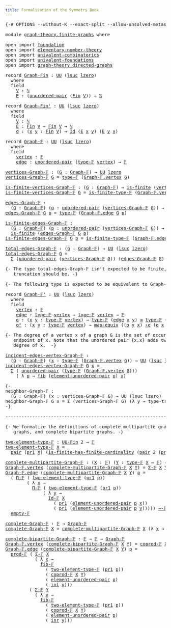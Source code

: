 ```yaml
---
title: Formalisation of the Symmetry Book
---
```


<pre class="Agda"><a id="60" class="Symbol">{-#</a> <a id="64" class="Keyword">OPTIONS</a> <a id="72" class="Pragma">--without-K</a> <a id="84" class="Pragma">--exact-split</a> <a id="98" class="Pragma">--allow-unsolved-metas</a> <a id="121" class="Symbol">#-}</a>

<a id="126" class="Keyword">module</a> <a id="133" href="graph-theory.finite-graphs.html" class="Module">graph-theory.finite-graphs</a> <a id="160" class="Keyword">where</a>

<a id="167" class="Keyword">open</a> <a id="172" class="Keyword">import</a> <a id="179" href="foundation.html" class="Module">foundation</a>
<a id="190" class="Keyword">open</a> <a id="195" class="Keyword">import</a> <a id="202" href="elementary-number-theory.html" class="Module">elementary-number-theory</a>
<a id="227" class="Keyword">open</a> <a id="232" class="Keyword">import</a> <a id="239" href="univalent-combinatorics.html" class="Module">univalent-combinatorics</a>
<a id="263" class="Keyword">open</a> <a id="268" class="Keyword">import</a> <a id="275" href="univalent-foundations.html" class="Module">univalent-foundations</a>
<a id="297" class="Keyword">open</a> <a id="302" class="Keyword">import</a> <a id="309" href="graph-theory.directed-graphs.html" class="Module">graph-theory.directed-graphs</a>

<a id="339" class="Keyword">record</a> <a id="Graph-Fin"></a><a id="346" href="graph-theory.finite-graphs.html#346" class="Record">Graph-Fin</a> <a id="356" class="Symbol">:</a> <a id="358" href="Agda.Primitive.html#326" class="Primitive">UU</a> <a id="361" class="Symbol">(</a><a id="362" href="Agda.Primitive.html#780" class="Primitive">lsuc</a> <a id="367" href="Agda.Primitive.html#764" class="Primitive">lzero</a><a id="372" class="Symbol">)</a>
  <a id="376" class="Keyword">where</a>
  <a id="384" class="Keyword">field</a>
    <a id="Graph-Fin.V"></a><a id="394" href="graph-theory.finite-graphs.html#394" class="Field">V</a> <a id="396" class="Symbol">:</a> <a id="398" href="elementary-number-theory.natural-numbers.html#1438" class="Datatype">ℕ</a>
    <a id="Graph-Fin.E"></a><a id="404" href="graph-theory.finite-graphs.html#404" class="Field">E</a> <a id="406" class="Symbol">:</a> <a id="408" class="Symbol">(</a><a id="409" href="foundation.unordered-pairs.html#2178" class="Function">unordered-pair</a> <a id="424" class="Symbol">(</a><a id="425" href="univalent-combinatorics.standard-finite-types.html#1975" class="Function">Fin</a> <a id="429" href="graph-theory.finite-graphs.html#394" class="Field">V</a><a id="430" class="Symbol">))</a> <a id="433" class="Symbol">→</a> <a id="435" href="elementary-number-theory.natural-numbers.html#1438" class="Datatype">ℕ</a>

<a id="438" class="Keyword">record</a> <a id="Graph-Fin&#39;"></a><a id="445" href="graph-theory.finite-graphs.html#445" class="Record">Graph-Fin&#39;</a> <a id="456" class="Symbol">:</a> <a id="458" href="Agda.Primitive.html#326" class="Primitive">UU</a> <a id="461" class="Symbol">(</a><a id="462" href="Agda.Primitive.html#780" class="Primitive">lsuc</a> <a id="467" href="Agda.Primitive.html#764" class="Primitive">lzero</a><a id="472" class="Symbol">)</a>
  <a id="476" class="Keyword">where</a>
  <a id="484" class="Keyword">field</a>
    <a id="Graph-Fin&#39;.V"></a><a id="494" href="graph-theory.finite-graphs.html#494" class="Field">V</a> <a id="496" class="Symbol">:</a> <a id="498" href="elementary-number-theory.natural-numbers.html#1438" class="Datatype">ℕ</a>
    <a id="Graph-Fin&#39;.E"></a><a id="504" href="graph-theory.finite-graphs.html#504" class="Field">E</a> <a id="506" class="Symbol">:</a> <a id="508" href="univalent-combinatorics.standard-finite-types.html#1975" class="Function">Fin</a> <a id="512" href="graph-theory.finite-graphs.html#494" class="Field">V</a> <a id="514" class="Symbol">→</a> <a id="516" href="univalent-combinatorics.standard-finite-types.html#1975" class="Function">Fin</a> <a id="520" href="graph-theory.finite-graphs.html#494" class="Field">V</a> <a id="522" class="Symbol">→</a> <a id="524" href="elementary-number-theory.natural-numbers.html#1438" class="Datatype">ℕ</a>
    <a id="Graph-Fin&#39;.σ"></a><a id="530" href="graph-theory.finite-graphs.html#530" class="Field">σ</a> <a id="532" class="Symbol">:</a> <a id="534" class="Symbol">(</a><a id="535" href="graph-theory.finite-graphs.html#535" class="Bound">x</a> <a id="537" href="graph-theory.finite-graphs.html#537" class="Bound">y</a> <a id="539" class="Symbol">:</a> <a id="541" href="univalent-combinatorics.standard-finite-types.html#1975" class="Function">Fin</a> <a id="545" href="graph-theory.finite-graphs.html#494" class="Field">V</a><a id="546" class="Symbol">)</a> <a id="548" class="Symbol">→</a> <a id="550" href="foundation-core.identity-types.html#641" class="Datatype">Id</a> <a id="553" class="Symbol">(</a><a id="554" href="graph-theory.finite-graphs.html#504" class="Field">E</a> <a id="556" href="graph-theory.finite-graphs.html#535" class="Bound">x</a> <a id="558" href="graph-theory.finite-graphs.html#537" class="Bound">y</a><a id="559" class="Symbol">)</a> <a id="561" class="Symbol">(</a><a id="562" href="graph-theory.finite-graphs.html#504" class="Field">E</a> <a id="564" href="graph-theory.finite-graphs.html#537" class="Bound">y</a> <a id="566" href="graph-theory.finite-graphs.html#535" class="Bound">x</a><a id="567" class="Symbol">)</a>

<a id="570" class="Keyword">record</a> <a id="Graph-𝔽"></a><a id="577" href="graph-theory.finite-graphs.html#577" class="Record">Graph-𝔽</a> <a id="585" class="Symbol">:</a> <a id="587" href="Agda.Primitive.html#326" class="Primitive">UU</a> <a id="590" class="Symbol">(</a><a id="591" href="Agda.Primitive.html#780" class="Primitive">lsuc</a> <a id="596" href="Agda.Primitive.html#764" class="Primitive">lzero</a><a id="601" class="Symbol">)</a>
  <a id="605" class="Keyword">where</a>
  <a id="613" class="Keyword">field</a>
    <a id="Graph-𝔽.vertex"></a><a id="623" href="graph-theory.finite-graphs.html#623" class="Field">vertex</a> <a id="630" class="Symbol">:</a> <a id="632" href="univalent-combinatorics.finite-types.html#4081" class="Function">𝔽</a>
    <a id="Graph-𝔽.edge"></a><a id="638" href="graph-theory.finite-graphs.html#638" class="Field">edge</a> <a id="643" class="Symbol">:</a> <a id="645" href="foundation.unordered-pairs.html#2178" class="Function">unordered-pair</a> <a id="660" class="Symbol">(</a><a id="661" href="univalent-combinatorics.finite-types.html#4129" class="Function">type-𝔽</a> <a id="668" href="graph-theory.finite-graphs.html#623" class="Field">vertex</a><a id="674" class="Symbol">)</a> <a id="676" class="Symbol">→</a> <a id="678" href="univalent-combinatorics.finite-types.html#4081" class="Function">𝔽</a>

<a id="vertices-Graph-𝔽"></a><a id="681" href="graph-theory.finite-graphs.html#681" class="Function">vertices-Graph-𝔽</a> <a id="698" class="Symbol">:</a> <a id="700" class="Symbol">(</a><a id="701" href="graph-theory.finite-graphs.html#701" class="Bound">G</a> <a id="703" class="Symbol">:</a> <a id="705" href="graph-theory.finite-graphs.html#577" class="Record">Graph-𝔽</a><a id="712" class="Symbol">)</a> <a id="714" class="Symbol">→</a> <a id="716" href="Agda.Primitive.html#326" class="Primitive">UU</a> <a id="719" href="Agda.Primitive.html#764" class="Primitive">lzero</a>
<a id="725" href="graph-theory.finite-graphs.html#681" class="Function">vertices-Graph-𝔽</a> <a id="742" href="graph-theory.finite-graphs.html#742" class="Bound">G</a> <a id="744" class="Symbol">=</a> <a id="746" href="univalent-combinatorics.finite-types.html#4129" class="Function">type-𝔽</a> <a id="753" class="Symbol">(</a><a id="754" href="graph-theory.finite-graphs.html#623" class="Field">Graph-𝔽.vertex</a> <a id="769" href="graph-theory.finite-graphs.html#742" class="Bound">G</a><a id="770" class="Symbol">)</a>

<a id="is-finite-vertices-Graph-𝔽"></a><a id="773" href="graph-theory.finite-graphs.html#773" class="Function">is-finite-vertices-Graph-𝔽</a> <a id="800" class="Symbol">:</a> <a id="802" class="Symbol">(</a><a id="803" href="graph-theory.finite-graphs.html#803" class="Bound">G</a> <a id="805" class="Symbol">:</a> <a id="807" href="graph-theory.finite-graphs.html#577" class="Record">Graph-𝔽</a><a id="814" class="Symbol">)</a> <a id="816" class="Symbol">→</a> <a id="818" href="univalent-combinatorics.finite-types.html#3736" class="Function">is-finite</a> <a id="828" class="Symbol">(</a><a id="829" href="graph-theory.finite-graphs.html#681" class="Function">vertices-Graph-𝔽</a> <a id="846" href="graph-theory.finite-graphs.html#803" class="Bound">G</a><a id="847" class="Symbol">)</a>
<a id="849" href="graph-theory.finite-graphs.html#773" class="Function">is-finite-vertices-Graph-𝔽</a> <a id="876" href="graph-theory.finite-graphs.html#876" class="Bound">G</a> <a id="878" class="Symbol">=</a> <a id="880" href="univalent-combinatorics.finite-types.html#4180" class="Function">is-finite-type-𝔽</a> <a id="897" class="Symbol">(</a><a id="898" href="graph-theory.finite-graphs.html#623" class="Field">Graph-𝔽.vertex</a> <a id="913" href="graph-theory.finite-graphs.html#876" class="Bound">G</a><a id="914" class="Symbol">)</a>

<a id="edges-Graph-𝔽"></a><a id="917" href="graph-theory.finite-graphs.html#917" class="Function">edges-Graph-𝔽</a> <a id="931" class="Symbol">:</a>
  <a id="935" class="Symbol">(</a><a id="936" href="graph-theory.finite-graphs.html#936" class="Bound">G</a> <a id="938" class="Symbol">:</a> <a id="940" href="graph-theory.finite-graphs.html#577" class="Record">Graph-𝔽</a><a id="947" class="Symbol">)</a> <a id="949" class="Symbol">(</a><a id="950" href="graph-theory.finite-graphs.html#950" class="Bound">p</a> <a id="952" class="Symbol">:</a> <a id="954" href="foundation.unordered-pairs.html#2178" class="Function">unordered-pair</a> <a id="969" class="Symbol">(</a><a id="970" href="graph-theory.finite-graphs.html#681" class="Function">vertices-Graph-𝔽</a> <a id="987" href="graph-theory.finite-graphs.html#936" class="Bound">G</a><a id="988" class="Symbol">))</a> <a id="991" class="Symbol">→</a> <a id="993" href="Agda.Primitive.html#326" class="Primitive">UU</a> <a id="996" href="Agda.Primitive.html#764" class="Primitive">lzero</a>
<a id="1002" href="graph-theory.finite-graphs.html#917" class="Function">edges-Graph-𝔽</a> <a id="1016" href="graph-theory.finite-graphs.html#1016" class="Bound">G</a> <a id="1018" href="graph-theory.finite-graphs.html#1018" class="Bound">p</a> <a id="1020" class="Symbol">=</a> <a id="1022" href="univalent-combinatorics.finite-types.html#4129" class="Function">type-𝔽</a> <a id="1029" class="Symbol">(</a><a id="1030" href="graph-theory.finite-graphs.html#638" class="Field">Graph-𝔽.edge</a> <a id="1043" href="graph-theory.finite-graphs.html#1016" class="Bound">G</a> <a id="1045" href="graph-theory.finite-graphs.html#1018" class="Bound">p</a><a id="1046" class="Symbol">)</a>

<a id="is-finite-edges-Graph-𝔽"></a><a id="1049" href="graph-theory.finite-graphs.html#1049" class="Function">is-finite-edges-Graph-𝔽</a> <a id="1073" class="Symbol">:</a>
  <a id="1077" class="Symbol">(</a><a id="1078" href="graph-theory.finite-graphs.html#1078" class="Bound">G</a> <a id="1080" class="Symbol">:</a> <a id="1082" href="graph-theory.finite-graphs.html#577" class="Record">Graph-𝔽</a><a id="1089" class="Symbol">)</a> <a id="1091" class="Symbol">(</a><a id="1092" href="graph-theory.finite-graphs.html#1092" class="Bound">p</a> <a id="1094" class="Symbol">:</a> <a id="1096" href="foundation.unordered-pairs.html#2178" class="Function">unordered-pair</a> <a id="1111" class="Symbol">(</a><a id="1112" href="graph-theory.finite-graphs.html#681" class="Function">vertices-Graph-𝔽</a> <a id="1129" href="graph-theory.finite-graphs.html#1078" class="Bound">G</a><a id="1130" class="Symbol">))</a> <a id="1133" class="Symbol">→</a>
  <a id="1137" href="univalent-combinatorics.finite-types.html#3736" class="Function">is-finite</a> <a id="1147" class="Symbol">(</a><a id="1148" href="graph-theory.finite-graphs.html#917" class="Function">edges-Graph-𝔽</a> <a id="1162" href="graph-theory.finite-graphs.html#1078" class="Bound">G</a> <a id="1164" href="graph-theory.finite-graphs.html#1092" class="Bound">p</a><a id="1165" class="Symbol">)</a>
<a id="1167" href="graph-theory.finite-graphs.html#1049" class="Function">is-finite-edges-Graph-𝔽</a> <a id="1191" href="graph-theory.finite-graphs.html#1191" class="Bound">G</a> <a id="1193" href="graph-theory.finite-graphs.html#1193" class="Bound">p</a> <a id="1195" class="Symbol">=</a> <a id="1197" href="univalent-combinatorics.finite-types.html#4180" class="Function">is-finite-type-𝔽</a> <a id="1214" class="Symbol">(</a><a id="1215" href="graph-theory.finite-graphs.html#638" class="Field">Graph-𝔽.edge</a> <a id="1228" href="graph-theory.finite-graphs.html#1191" class="Bound">G</a> <a id="1230" href="graph-theory.finite-graphs.html#1193" class="Bound">p</a><a id="1231" class="Symbol">)</a>

<a id="total-edges-Graph-𝔽"></a><a id="1234" href="graph-theory.finite-graphs.html#1234" class="Function">total-edges-Graph-𝔽</a> <a id="1254" class="Symbol">:</a> <a id="1256" class="Symbol">(</a><a id="1257" href="graph-theory.finite-graphs.html#1257" class="Bound">G</a> <a id="1259" class="Symbol">:</a> <a id="1261" href="graph-theory.finite-graphs.html#577" class="Record">Graph-𝔽</a><a id="1268" class="Symbol">)</a> <a id="1270" class="Symbol">→</a> <a id="1272" href="Agda.Primitive.html#326" class="Primitive">UU</a> <a id="1275" class="Symbol">(</a><a id="1276" href="Agda.Primitive.html#780" class="Primitive">lsuc</a> <a id="1281" href="Agda.Primitive.html#764" class="Primitive">lzero</a><a id="1286" class="Symbol">)</a>
<a id="1288" href="graph-theory.finite-graphs.html#1234" class="Function">total-edges-Graph-𝔽</a> <a id="1308" href="graph-theory.finite-graphs.html#1308" class="Bound">G</a> <a id="1310" class="Symbol">=</a>
  <a id="1314" href="foundation-core.dependent-pair-types.html#502" class="Record">Σ</a> <a id="1316" class="Symbol">(</a><a id="1317" href="foundation.unordered-pairs.html#2178" class="Function">unordered-pair</a> <a id="1332" class="Symbol">(</a><a id="1333" href="graph-theory.finite-graphs.html#681" class="Function">vertices-Graph-𝔽</a> <a id="1350" href="graph-theory.finite-graphs.html#1308" class="Bound">G</a><a id="1351" class="Symbol">))</a> <a id="1354" class="Symbol">(</a><a id="1355" href="graph-theory.finite-graphs.html#917" class="Function">edges-Graph-𝔽</a> <a id="1369" href="graph-theory.finite-graphs.html#1308" class="Bound">G</a><a id="1370" class="Symbol">)</a>

<a id="1373" class="Comment">{- The type total-edges-Graph-𝔽 isn&#39;t expected to be finite, but its set
   truncation should be. -}</a>

<a id="1475" class="Comment">{- The following type is expected to be equivalent to Graph-𝔽 -}</a>

<a id="1541" class="Keyword">record</a> <a id="Graph-𝔽&#39;"></a><a id="1548" href="graph-theory.finite-graphs.html#1548" class="Record">Graph-𝔽&#39;</a> <a id="1557" class="Symbol">:</a> <a id="1559" href="Agda.Primitive.html#326" class="Primitive">UU</a> <a id="1562" class="Symbol">(</a><a id="1563" href="Agda.Primitive.html#780" class="Primitive">lsuc</a> <a id="1568" href="Agda.Primitive.html#764" class="Primitive">lzero</a><a id="1573" class="Symbol">)</a>
  <a id="1577" class="Keyword">where</a>
  <a id="1585" class="Keyword">field</a>
    <a id="Graph-𝔽&#39;.vertex"></a><a id="1595" href="graph-theory.finite-graphs.html#1595" class="Field">vertex</a> <a id="1602" class="Symbol">:</a> <a id="1604" href="univalent-combinatorics.finite-types.html#4081" class="Function">𝔽</a>
    <a id="Graph-𝔽&#39;.edge"></a><a id="1610" href="graph-theory.finite-graphs.html#1610" class="Field">edge</a> <a id="1615" class="Symbol">:</a> <a id="1617" href="univalent-combinatorics.finite-types.html#4129" class="Function">type-𝔽</a> <a id="1624" href="graph-theory.finite-graphs.html#1595" class="Field">vertex</a> <a id="1631" class="Symbol">→</a> <a id="1633" href="univalent-combinatorics.finite-types.html#4129" class="Function">type-𝔽</a> <a id="1640" href="graph-theory.finite-graphs.html#1595" class="Field">vertex</a> <a id="1647" class="Symbol">→</a> <a id="1649" href="univalent-combinatorics.finite-types.html#4081" class="Function">𝔽</a>
    <a id="Graph-𝔽&#39;.σ"></a><a id="1655" href="graph-theory.finite-graphs.html#1655" class="Field">σ</a> <a id="1657" class="Symbol">:</a> <a id="1659" class="Symbol">(</a><a id="1660" href="graph-theory.finite-graphs.html#1660" class="Bound">x</a> <a id="1662" href="graph-theory.finite-graphs.html#1662" class="Bound">y</a> <a id="1664" class="Symbol">:</a> <a id="1666" href="univalent-combinatorics.finite-types.html#4129" class="Function">type-𝔽</a> <a id="1673" href="graph-theory.finite-graphs.html#1595" class="Field">vertex</a><a id="1679" class="Symbol">)</a> <a id="1681" class="Symbol">→</a> <a id="1683" href="univalent-combinatorics.finite-types.html#4129" class="Function">type-𝔽</a> <a id="1690" class="Symbol">(</a><a id="1691" href="graph-theory.finite-graphs.html#1610" class="Field">edge</a> <a id="1696" href="graph-theory.finite-graphs.html#1660" class="Bound">x</a> <a id="1698" href="graph-theory.finite-graphs.html#1662" class="Bound">y</a><a id="1699" class="Symbol">)</a> <a id="1701" href="foundation-core.equivalences.html#1607" class="Function Operator">≃</a> <a id="1703" href="univalent-combinatorics.finite-types.html#4129" class="Function">type-𝔽</a> <a id="1710" class="Symbol">(</a><a id="1711" href="graph-theory.finite-graphs.html#1610" class="Field">edge</a> <a id="1716" href="graph-theory.finite-graphs.html#1662" class="Bound">y</a> <a id="1718" href="graph-theory.finite-graphs.html#1660" class="Bound">x</a><a id="1719" class="Symbol">)</a>
    <a id="Graph-𝔽&#39;.σ²"></a><a id="1725" href="graph-theory.finite-graphs.html#1725" class="Field">σ²</a> <a id="1728" class="Symbol">:</a> <a id="1730" class="Symbol">(</a><a id="1731" href="graph-theory.finite-graphs.html#1731" class="Bound">x</a> <a id="1733" href="graph-theory.finite-graphs.html#1733" class="Bound">y</a> <a id="1735" class="Symbol">:</a> <a id="1737" href="univalent-combinatorics.finite-types.html#4129" class="Function">type-𝔽</a> <a id="1744" href="graph-theory.finite-graphs.html#1595" class="Field">vertex</a><a id="1750" class="Symbol">)</a> <a id="1752" class="Symbol">→</a> <a id="1754" href="foundation-core.equivalences.html#1807" class="Function">map-equiv</a> <a id="1764" class="Symbol">((</a><a id="1766" href="graph-theory.finite-graphs.html#1655" class="Field">σ</a> <a id="1768" href="graph-theory.finite-graphs.html#1733" class="Bound">y</a> <a id="1770" href="graph-theory.finite-graphs.html#1731" class="Bound">x</a><a id="1771" class="Symbol">)</a> <a id="1773" href="foundation-core.equivalences.html#7843" class="Function Operator">∘e</a> <a id="1776" class="Symbol">(</a><a id="1777" href="graph-theory.finite-graphs.html#1655" class="Field">σ</a> <a id="1779" href="graph-theory.finite-graphs.html#1731" class="Bound">x</a> <a id="1781" href="graph-theory.finite-graphs.html#1733" class="Bound">y</a><a id="1782" class="Symbol">))</a> <a id="1785" href="foundation-core.homotopies.html#467" class="Function Operator">~</a> <a id="1787" href="foundation-core.functions.html#309" class="Function">id</a>
  
<a id="1793" class="Comment">{- The degree of a vertex x of a graph G is the set of occurences of x as an
   endpoint of x. Note that the unordered pair {x,x} adds two elements to the 
   degree of x.  -}</a>

<a id="incident-edges-vertex-Graph-𝔽"></a><a id="1970" href="graph-theory.finite-graphs.html#1970" class="Function">incident-edges-vertex-Graph-𝔽</a> <a id="2000" class="Symbol">:</a>
  <a id="2004" class="Symbol">(</a><a id="2005" href="graph-theory.finite-graphs.html#2005" class="Bound">G</a> <a id="2007" class="Symbol">:</a> <a id="2009" href="graph-theory.finite-graphs.html#577" class="Record">Graph-𝔽</a><a id="2016" class="Symbol">)</a> <a id="2018" class="Symbol">(</a><a id="2019" href="graph-theory.finite-graphs.html#2019" class="Bound">x</a> <a id="2021" class="Symbol">:</a> <a id="2023" href="univalent-combinatorics.finite-types.html#4129" class="Function">type-𝔽</a> <a id="2030" class="Symbol">(</a><a id="2031" href="graph-theory.finite-graphs.html#623" class="Field">Graph-𝔽.vertex</a> <a id="2046" href="graph-theory.finite-graphs.html#2005" class="Bound">G</a><a id="2047" class="Symbol">))</a> <a id="2050" class="Symbol">→</a> <a id="2052" href="Agda.Primitive.html#326" class="Primitive">UU</a> <a id="2055" class="Symbol">(</a><a id="2056" href="Agda.Primitive.html#780" class="Primitive">lsuc</a> <a id="2061" href="Agda.Primitive.html#764" class="Primitive">lzero</a><a id="2066" class="Symbol">)</a>
<a id="2068" href="graph-theory.finite-graphs.html#1970" class="Function">incident-edges-vertex-Graph-𝔽</a> <a id="2098" href="graph-theory.finite-graphs.html#2098" class="Bound">G</a> <a id="2100" href="graph-theory.finite-graphs.html#2100" class="Bound">x</a> <a id="2102" class="Symbol">=</a>
  <a id="2106" href="foundation-core.dependent-pair-types.html#502" class="Record">Σ</a> <a id="2108" class="Symbol">(</a> <a id="2110" href="foundation.unordered-pairs.html#2178" class="Function">unordered-pair</a> <a id="2125" class="Symbol">(</a><a id="2126" href="univalent-combinatorics.finite-types.html#4129" class="Function">type-𝔽</a> <a id="2133" class="Symbol">(</a><a id="2134" href="graph-theory.finite-graphs.html#623" class="Field">Graph-𝔽.vertex</a> <a id="2149" href="graph-theory.finite-graphs.html#2098" class="Bound">G</a><a id="2150" class="Symbol">)))</a>
    <a id="2158" class="Symbol">(</a> <a id="2160" class="Symbol">λ</a> <a id="2162" href="graph-theory.finite-graphs.html#2162" class="Bound">p</a> <a id="2164" class="Symbol">→</a> <a id="2166" href="foundation-core.fibers-of-maps.html#928" class="Function">fib</a> <a id="2170" class="Symbol">(</a><a id="2171" href="foundation.unordered-pairs.html#3187" class="Function">element-unordered-pair</a> <a id="2194" href="graph-theory.finite-graphs.html#2162" class="Bound">p</a><a id="2195" class="Symbol">)</a> <a id="2197" href="graph-theory.finite-graphs.html#2100" class="Bound">x</a><a id="2198" class="Symbol">)</a>

<a id="2201" class="Comment">{-
neighbor-Graph-𝔽 :
  (G : Graph-𝔽) (x : vertices-Graph-𝔽 G) → UU (lsuc lzero)
neighbor-Graph-𝔽 G x = Σ (vertices-Graph-𝔽 G) (λ y → type-trunc-Prop {!!})
-}</a>

<a id="2361" class="Comment">--------------------------------------------------------------------------------</a>

<a id="2443" class="Comment">{- We formalize the definitions of complete multipartite graphs, complete
   graphs, and complete bipartite graphs. -}</a>

<a id="two-element-type-𝔽"></a><a id="2563" href="graph-theory.finite-graphs.html#2563" class="Function">two-element-type-𝔽</a> <a id="2582" class="Symbol">:</a> <a id="2584" href="univalent-combinatorics.finite-types.html#4826" class="Function">UU-Fin</a> <a id="2591" class="Number">2</a> <a id="2593" class="Symbol">→</a> <a id="2595" href="univalent-combinatorics.finite-types.html#4081" class="Function">𝔽</a>
<a id="2597" href="graph-theory.finite-graphs.html#2563" class="Function">two-element-type-𝔽</a> <a id="2616" href="graph-theory.finite-graphs.html#2616" class="Bound">X</a> <a id="2618" class="Symbol">=</a>
  <a id="2622" href="foundation-core.dependent-pair-types.html#575" class="InductiveConstructor">pair</a> <a id="2627" class="Symbol">(</a><a id="2628" href="foundation-core.dependent-pair-types.html#592" class="Field">pr1</a> <a id="2632" href="graph-theory.finite-graphs.html#2616" class="Bound">X</a><a id="2633" class="Symbol">)</a> <a id="2635" class="Symbol">(</a><a id="2636" href="univalent-combinatorics.finite-types.html#9867" class="Function">is-finite-has-finite-cardinality</a> <a id="2669" class="Symbol">(</a><a id="2670" href="foundation-core.dependent-pair-types.html#575" class="InductiveConstructor">pair</a> <a id="2675" class="Number">2</a> <a id="2677" class="Symbol">(</a><a id="2678" href="foundation-core.dependent-pair-types.html#604" class="Field">pr2</a> <a id="2682" href="graph-theory.finite-graphs.html#2616" class="Bound">X</a><a id="2683" class="Symbol">)))</a>

<a id="complete-multipartite-Graph-𝔽"></a><a id="2688" href="graph-theory.finite-graphs.html#2688" class="Function">complete-multipartite-Graph-𝔽</a> <a id="2718" class="Symbol">:</a> <a id="2720" class="Symbol">(</a><a id="2721" href="graph-theory.finite-graphs.html#2721" class="Bound">X</a> <a id="2723" class="Symbol">:</a> <a id="2725" href="univalent-combinatorics.finite-types.html#4081" class="Function">𝔽</a><a id="2726" class="Symbol">)</a> <a id="2728" class="Symbol">(</a><a id="2729" href="graph-theory.finite-graphs.html#2729" class="Bound">Y</a> <a id="2731" class="Symbol">:</a> <a id="2733" href="univalent-combinatorics.finite-types.html#4129" class="Function">type-𝔽</a> <a id="2740" href="graph-theory.finite-graphs.html#2721" class="Bound">X</a> <a id="2742" class="Symbol">→</a> <a id="2744" href="univalent-combinatorics.finite-types.html#4081" class="Function">𝔽</a><a id="2745" class="Symbol">)</a> <a id="2747" class="Symbol">→</a> <a id="2749" href="graph-theory.finite-graphs.html#577" class="Record">Graph-𝔽</a>
<a id="2757" href="graph-theory.finite-graphs.html#623" class="Field">Graph-𝔽.vertex</a> <a id="2772" class="Symbol">(</a><a id="2773" href="graph-theory.finite-graphs.html#2688" class="Function">complete-multipartite-Graph-𝔽</a> <a id="2803" href="graph-theory.finite-graphs.html#2803" class="Bound">X</a> <a id="2805" href="graph-theory.finite-graphs.html#2805" class="Bound">Y</a><a id="2806" class="Symbol">)</a> <a id="2808" class="Symbol">=</a> <a id="2810" href="univalent-combinatorics.dependent-sum-finite-types.html#2947" class="Function">Σ-𝔽</a> <a id="2814" href="graph-theory.finite-graphs.html#2803" class="Bound">X</a> <a id="2816" href="graph-theory.finite-graphs.html#2805" class="Bound">Y</a>
<a id="2818" href="graph-theory.finite-graphs.html#638" class="Field">Graph-𝔽.edge</a> <a id="2831" class="Symbol">(</a><a id="2832" href="graph-theory.finite-graphs.html#2688" class="Function">complete-multipartite-Graph-𝔽</a> <a id="2862" href="graph-theory.finite-graphs.html#2862" class="Bound">X</a> <a id="2864" href="graph-theory.finite-graphs.html#2864" class="Bound">Y</a><a id="2865" class="Symbol">)</a> <a id="2867" href="graph-theory.finite-graphs.html#2867" class="Bound">p</a> <a id="2869" class="Symbol">=</a>
  <a id="2873" class="Symbol">(</a> <a id="2875" href="univalent-combinatorics.dependent-product-finite-types.html#1138" class="Function">Π-𝔽</a> <a id="2879" class="Symbol">(</a> <a id="2881" href="graph-theory.finite-graphs.html#2563" class="Function">two-element-type-𝔽</a> <a id="2900" class="Symbol">(</a><a id="2901" href="foundation-core.dependent-pair-types.html#592" class="Field">pr1</a> <a id="2905" href="graph-theory.finite-graphs.html#2867" class="Bound">p</a><a id="2906" class="Symbol">))</a>
        <a id="2917" class="Symbol">(</a> <a id="2919" class="Symbol">λ</a> <a id="2921" href="graph-theory.finite-graphs.html#2921" class="Bound">x</a> <a id="2923" class="Symbol">→</a>
          <a id="2935" href="univalent-combinatorics.dependent-product-finite-types.html#1138" class="Function">Π-𝔽</a> <a id="2939" class="Symbol">(</a> <a id="2941" href="graph-theory.finite-graphs.html#2563" class="Function">two-element-type-𝔽</a> <a id="2960" class="Symbol">(</a><a id="2961" href="foundation-core.dependent-pair-types.html#592" class="Field">pr1</a> <a id="2965" href="graph-theory.finite-graphs.html#2867" class="Bound">p</a><a id="2966" class="Symbol">))</a>
              <a id="2983" class="Symbol">(</a> <a id="2985" class="Symbol">λ</a> <a id="2987" href="graph-theory.finite-graphs.html#2987" class="Bound">y</a> <a id="2989" class="Symbol">→</a>
                <a id="3007" href="univalent-combinatorics.equality-finite-types.html#2674" class="Function">Id-𝔽</a> <a id="3012" href="graph-theory.finite-graphs.html#2862" class="Bound">X</a>
                  <a id="3032" class="Symbol">(</a> <a id="3034" href="foundation-core.dependent-pair-types.html#592" class="Field">pr1</a> <a id="3038" class="Symbol">(</a><a id="3039" href="foundation.unordered-pairs.html#3187" class="Function">element-unordered-pair</a> <a id="3062" href="graph-theory.finite-graphs.html#2867" class="Bound">p</a> <a id="3064" href="graph-theory.finite-graphs.html#2921" class="Bound">x</a><a id="3065" class="Symbol">))</a>
                  <a id="3086" class="Symbol">(</a> <a id="3088" href="foundation-core.dependent-pair-types.html#592" class="Field">pr1</a> <a id="3092" class="Symbol">(</a><a id="3093" href="foundation.unordered-pairs.html#3187" class="Function">element-unordered-pair</a> <a id="3116" href="graph-theory.finite-graphs.html#2867" class="Bound">p</a> <a id="3118" href="graph-theory.finite-graphs.html#2987" class="Bound">y</a><a id="3119" class="Symbol">)))))</a> <a id="3125" href="univalent-combinatorics.finite-function-types.html#996" class="Function Operator">→-𝔽</a>
  <a id="3131" href="univalent-combinatorics.finite-types.html#5216" class="Function">empty-𝔽</a>

<a id="complete-Graph-𝔽"></a><a id="3140" href="graph-theory.finite-graphs.html#3140" class="Function">complete-Graph-𝔽</a> <a id="3157" class="Symbol">:</a> <a id="3159" href="univalent-combinatorics.finite-types.html#4081" class="Function">𝔽</a> <a id="3161" class="Symbol">→</a> <a id="3163" href="graph-theory.finite-graphs.html#577" class="Record">Graph-𝔽</a>
<a id="3171" href="graph-theory.finite-graphs.html#3140" class="Function">complete-Graph-𝔽</a> <a id="3188" href="graph-theory.finite-graphs.html#3188" class="Bound">X</a> <a id="3190" class="Symbol">=</a> <a id="3192" href="graph-theory.finite-graphs.html#2688" class="Function">complete-multipartite-Graph-𝔽</a> <a id="3222" href="graph-theory.finite-graphs.html#3188" class="Bound">X</a> <a id="3224" class="Symbol">(λ</a> <a id="3227" href="graph-theory.finite-graphs.html#3227" class="Bound">x</a> <a id="3229" class="Symbol">→</a> <a id="3231" href="univalent-combinatorics.finite-types.html#5474" class="Function">unit-𝔽</a><a id="3237" class="Symbol">)</a>

<a id="complete-bipartite-Graph-𝔽"></a><a id="3240" href="graph-theory.finite-graphs.html#3240" class="Function">complete-bipartite-Graph-𝔽</a> <a id="3267" class="Symbol">:</a> <a id="3269" href="univalent-combinatorics.finite-types.html#4081" class="Function">𝔽</a> <a id="3271" class="Symbol">→</a> <a id="3273" href="univalent-combinatorics.finite-types.html#4081" class="Function">𝔽</a> <a id="3275" class="Symbol">→</a> <a id="3277" href="graph-theory.finite-graphs.html#577" class="Record">Graph-𝔽</a>
<a id="3285" href="graph-theory.finite-graphs.html#623" class="Field">Graph-𝔽.vertex</a> <a id="3300" class="Symbol">(</a><a id="3301" href="graph-theory.finite-graphs.html#3240" class="Function">complete-bipartite-Graph-𝔽</a> <a id="3328" href="graph-theory.finite-graphs.html#3328" class="Bound">X</a> <a id="3330" href="graph-theory.finite-graphs.html#3330" class="Bound">Y</a><a id="3331" class="Symbol">)</a> <a id="3333" class="Symbol">=</a> <a id="3335" href="univalent-combinatorics.coproduct-finite-types.html#2020" class="Function">coprod-𝔽</a> <a id="3344" href="graph-theory.finite-graphs.html#3328" class="Bound">X</a> <a id="3346" href="graph-theory.finite-graphs.html#3330" class="Bound">Y</a>
<a id="3348" href="graph-theory.finite-graphs.html#638" class="Field">Graph-𝔽.edge</a> <a id="3361" class="Symbol">(</a><a id="3362" href="graph-theory.finite-graphs.html#3240" class="Function">complete-bipartite-Graph-𝔽</a> <a id="3389" href="graph-theory.finite-graphs.html#3389" class="Bound">X</a> <a id="3391" href="graph-theory.finite-graphs.html#3391" class="Bound">Y</a><a id="3392" class="Symbol">)</a> <a id="3394" href="graph-theory.finite-graphs.html#3394" class="Bound">p</a> <a id="3396" class="Symbol">=</a>
  <a id="3400" href="univalent-combinatorics.cartesian-product-finite-types.html#2020" class="Function">prod-𝔽</a> <a id="3407" class="Symbol">(</a> <a id="3409" href="univalent-combinatorics.dependent-sum-finite-types.html#2947" class="Function">Σ-𝔽</a> <a id="3413" href="graph-theory.finite-graphs.html#3389" class="Bound">X</a>
           <a id="3426" class="Symbol">(</a> <a id="3428" class="Symbol">λ</a> <a id="3430" href="graph-theory.finite-graphs.html#3430" class="Bound">x</a> <a id="3432" class="Symbol">→</a>
             <a id="3447" href="univalent-combinatorics.fibers-of-maps-between-finite-types.html#1840" class="Function">fib-𝔽</a>
               <a id="3468" class="Symbol">(</a> <a id="3470" href="graph-theory.finite-graphs.html#2563" class="Function">two-element-type-𝔽</a> <a id="3489" class="Symbol">(</a><a id="3490" href="foundation-core.dependent-pair-types.html#592" class="Field">pr1</a> <a id="3494" href="graph-theory.finite-graphs.html#3394" class="Bound">p</a><a id="3495" class="Symbol">))</a>
               <a id="3513" class="Symbol">(</a> <a id="3515" href="univalent-combinatorics.coproduct-finite-types.html#2020" class="Function">coprod-𝔽</a> <a id="3524" href="graph-theory.finite-graphs.html#3389" class="Bound">X</a> <a id="3526" href="graph-theory.finite-graphs.html#3391" class="Bound">Y</a><a id="3527" class="Symbol">)</a>
               <a id="3544" class="Symbol">(</a> <a id="3546" href="foundation.unordered-pairs.html#3187" class="Function">element-unordered-pair</a> <a id="3569" href="graph-theory.finite-graphs.html#3394" class="Bound">p</a><a id="3570" class="Symbol">)</a>
               <a id="3587" class="Symbol">(</a> <a id="3589" href="foundation.coproduct-types.html#1239" class="InductiveConstructor">inl</a> <a id="3593" href="graph-theory.finite-graphs.html#3430" class="Bound">x</a><a id="3594" class="Symbol">)))</a>
         <a id="3607" class="Symbol">(</a> <a id="3609" href="univalent-combinatorics.dependent-sum-finite-types.html#2947" class="Function">Σ-𝔽</a> <a id="3613" href="graph-theory.finite-graphs.html#3391" class="Bound">Y</a>
           <a id="3626" class="Symbol">(</a> <a id="3628" class="Symbol">λ</a> <a id="3630" href="graph-theory.finite-graphs.html#3630" class="Bound">y</a> <a id="3632" class="Symbol">→</a>
             <a id="3647" href="univalent-combinatorics.fibers-of-maps-between-finite-types.html#1840" class="Function">fib-𝔽</a>
               <a id="3668" class="Symbol">(</a> <a id="3670" href="graph-theory.finite-graphs.html#2563" class="Function">two-element-type-𝔽</a> <a id="3689" class="Symbol">(</a><a id="3690" href="foundation-core.dependent-pair-types.html#592" class="Field">pr1</a> <a id="3694" href="graph-theory.finite-graphs.html#3394" class="Bound">p</a><a id="3695" class="Symbol">))</a>
               <a id="3713" class="Symbol">(</a> <a id="3715" href="univalent-combinatorics.coproduct-finite-types.html#2020" class="Function">coprod-𝔽</a> <a id="3724" href="graph-theory.finite-graphs.html#3389" class="Bound">X</a> <a id="3726" href="graph-theory.finite-graphs.html#3391" class="Bound">Y</a><a id="3727" class="Symbol">)</a>
               <a id="3744" class="Symbol">(</a> <a id="3746" href="foundation.unordered-pairs.html#3187" class="Function">element-unordered-pair</a> <a id="3769" href="graph-theory.finite-graphs.html#3394" class="Bound">p</a><a id="3770" class="Symbol">)</a>
               <a id="3787" class="Symbol">(</a> <a id="3789" href="foundation.coproduct-types.html#1262" class="InductiveConstructor">inr</a> <a id="3793" href="graph-theory.finite-graphs.html#3630" class="Bound">y</a><a id="3794" class="Symbol">)))</a>
</pre>